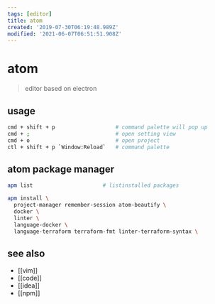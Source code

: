 ```yaml
---
tags: [editor]
title: atom
created: '2019-07-30T06:19:48.989Z'
modified: '2021-06-07T06:51:51.908Z'
---
```


# atom

> editor based on electron

## usage
```sh
cmd + shift + p                   # command palette will pop up
cmd + ;                           # open setting view
cmd + o                           # open project
ctl + shift + p `Window:Reload`   # command palette
```

## atom package manager
```sh
apm list                      # listinstalled packages

apm install \
  project-manager remember-session atom-beautify \
  docker \
  linter \
  language-docker \
  language-terraform terraform-fmt linter-terraform-syntax \
```

## see also
- [[vim]]
- [[code]]
- [[idea]]
- [[npm]]
